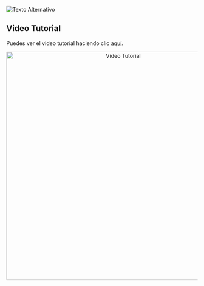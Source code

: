 ![Texto Alternativo](https://media.licdn.com/dms/image/D4D3DAQFyzJoo01xWGg/image-scale_191_1128/0/1702662533595/cpifpalanturing_cover?e=2147483647&v=beta&t=PhtDwcPjgFDOATLdn_7eHRUflJ_h8JzQfCnWS-WkfJs)


## Video Tutorial

Puedes ver el video tutorial haciendo clic [aquí](https://github.com/Jmolmel/PresentacionDual_JoseMolina/blob/main/C%C3%B3mo%20grabar%20la%20pantalla%20en%20Windows%2011%20sin%20programas%20ni%20instalar%20nada%20and%202%20more%20pages%20-%20Work%20-%20Microsoft%E2%80%8B%20Edge%202024-05-25%2019-09-05.mp4).

<p align="center">
  <a href="https://github.com/Jmolmel/PresentacionDual_JoseMolina/blob/main/C%C3%B3mo%20grabar%20la%20pantalla%20en%20Windows%2011%20sin%20programas%20ni%20instalar%20nada%20and%202%20more%20pages%20-%20Work%20-%20Microsoft%E2%80%8B%20Edge%202024-05-25%2019-09-05.mp4" target="_blank">
    <img src="https://img.youtube.com/vi/TU_VIDEO_ID/0.jpg" alt="Video Tutorial" width="600">
  </a>
</p>

